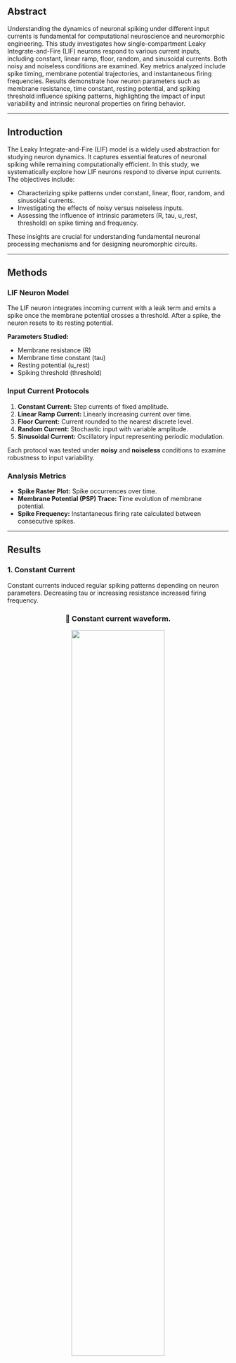 ## Abstract

Understanding the dynamics of neuronal spiking under different input currents is fundamental for computational neuroscience and neuromorphic engineering. This study investigates how single-compartment Leaky Integrate-and-Fire (LIF) neurons respond to various current inputs, including constant, linear ramp, floor, random, and sinusoidal currents. Both noisy and noiseless conditions are examined. Key metrics analyzed include spike timing, membrane potential trajectories, and instantaneous firing frequencies. Results demonstrate how neuron parameters such as membrane resistance, time constant, resting potential, and spiking threshold influence spiking patterns, highlighting the impact of input variability and intrinsic neuronal properties on firing behavior.

---

## Introduction

The Leaky Integrate-and-Fire (LIF) model is a widely used abstraction for studying neuron dynamics. It captures essential features of neuronal spiking while remaining computationally efficient. In this study, we systematically explore how LIF neurons respond to diverse input currents. The objectives include:

- Characterizing spike patterns under constant, linear, floor, random, and sinusoidal currents.
- Investigating the effects of noisy versus noiseless inputs.
- Assessing the influence of intrinsic parameters (R, tau, u_rest, threshold) on spike timing and frequency.

These insights are crucial for understanding fundamental neuronal processing mechanisms and for designing neuromorphic circuits.

---

## Methods

### LIF Neuron Model

The LIF neuron integrates incoming current with a leak term and emits a spike once the membrane potential crosses a threshold. After a spike, the neuron resets to its resting potential.

**Parameters Studied:**

- Membrane resistance (R)
- Membrane time constant (tau)
- Resting potential (u_rest)
- Spiking threshold (threshold)

### Input Current Protocols

1. **Constant Current:** Step currents of fixed amplitude.
2. **Linear Ramp Current:** Linearly increasing current over time.
3. **Floor Current:** Current rounded to the nearest discrete level.
4. **Random Current:** Stochastic input with variable amplitude.
5. **Sinusoidal Current:** Oscillatory input representing periodic modulation.

Each protocol was tested under **noisy** and **noiseless** conditions to examine robustness to input variability.

### Analysis Metrics

- **Spike Raster Plot:** Spike occurrences over time.
- **Membrane Potential (PSP) Trace:** Time evolution of membrane potential.
- **Spike Frequency:** Instantaneous firing rate calculated between consecutive spikes.

---

## Results

### 1. Constant Current

Constant currents induced regular spiking patterns depending on neuron parameters. Decreasing tau or increasing resistance increased firing frequency.

<div align="center">

### 🔹 Constant current waveform. 
<img src="figures/1.png" alt="" width="65%"/>

</div>

<div align="center">

### 🔹 Spike raster for constant current.  
<img src="figures/2.png" alt="" width="65%"/>

</div>

<div align="center">

### 🔹 Membrane potential trajectory (PSP).  
<img src="figures/3.png" alt="" width="65%"/>

</div>

<div align="center">

### 🔹 Instantaneous spike frequency.  
<img src="figures/4.png" alt="" width="65%"/>

</div>

---

### 2. Linear Ramp Current

Linear currents generated progressively higher spiking rates. Noisy linear currents introduced variability in spike timing.

<div align="center">

### 🔹 Linear ramp current waveform.  
<img src="figures/5.png" alt="" width="65%"/>

</div>


<div align="center">

### 🔹 Spike raster for linear ramp.  
<img src="figures/6.png" alt="" width="65%"/>

</div>


<div align="center">

### 🔹 PSP trajectories under linear ramp.  
<img src="figures/7.png" alt="" width="65%"/>

</div>


<div align="center">

### 🔹 Spike frequency diagram.  
<img src="figures/8.png" alt="" width="65%"/>

</div>

---

### 3. Floor Current

Floor currents showed stepwise spike rate increases with each discrete current jump. Noise slightly desynchronized spiking events.

<div align="center">

### 🔹 Floor current waveform.  
<img src="figures/9.png" alt="" width="65%"/>

</div>


<div align="center">

### 🔹 Spike raster diagram.  
<img src="figures/10.png" alt="" width="65%"/>

</div>

---

### 4. Random Current

Random currents generated irregular spiking, demonstrating sensitivity of LIF neurons to stochastic inputs.

<div align="center">

### 🔹 Random current waveform.  
<img src="figures/11.png" alt="" width="65%"/>

</div>

<div align="center">

### 🔹 Spike raster for random input.  
<img src="figures/12.png" alt="" width="65%"/>

</div>

---

### 5. Sinusoidal Current

Sinusoidal currents produced periodic spiking that aligned with current peaks. Noise slightly altered spike timing and frequency modulation.

<div align="center">

### 🔹 Sinusoidal current waveform.  
<img src="figures/13.png" alt="" width="65%"/>

</div>


<div align="center">

### 🔹 Spike raster diagram.  
<img src="figures/14.png" alt="" width="65%"/>

</div>


<div align="center">

### 🔹 PSP trace for sinusoidal input.  
<img src="figures/15.png" alt="" width="65%"/>

</div>

---

## Discussion

1. **Neuron Parameters:** Higher resistance and longer tau resulted in slower membrane potential decay, increasing spiking regularity.
2. **Input Type:** Step, ramp, and sinusoidal currents produced predictable spike patterns, while random currents introduced irregularity.
3. **Noise Effects:** Noisy currents increased spike timing variability, especially in low-threshold neurons.
4. **Model Validity:** LIF neurons capture essential features of spiking behavior, providing insight into firing dynamics under different stimuli.

---

## Conclusion

LIF neurons demonstrate distinct spiking behaviors under varying input currents and intrinsic parameters. Constant, linear, floor, and sinusoidal currents produced structured spike patterns, while random and noisy inputs induced irregular firing. Parameter tuning enables control over firing rates and spike timing, supporting applications in computational modeling and neuromorphic engineering.

---

## Future Directions

- Extend to multi-compartment neuron models for dendritic integration studies.
- Investigate population-level dynamics using networks of LIF neurons.
- Apply adaptive thresholds to explore spike-timing-dependent plasticity.
- Examine interaction between synaptic input variability and intrinsic parameters.

---

## References

1. Gerstner, W., & Kistler, W. M. (2002). *Spiking Neuron Models: Single Neurons, Populations, Plasticity*. Cambridge University Press.  
2. Izhikevich, E. M. (2007). *Dynamical Systems in Neuroscience: The Geometry of Excitability and Bursting*. MIT Press.  
3. Burkitt, A. N. (2006). *A review of the integrate-and-fire neuron model: I. Homogeneous synaptic input*. Biological Cybernetics, 95(1), 1–19.  
4. Dayan, P., & Abbott, L. F. (2001). *Theoretical Neuroscience: Computational and Mathematical Modeling of Neural Systems*. MIT Press.  
5. Brunel, N., & Wang, X.-J. (2001). *Effects of neuromodulation on spike-timing and frequency response of cortical neurons*. Journal of Neurophysiology, 86, 104–115.
